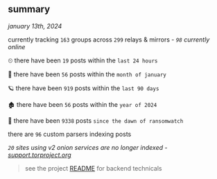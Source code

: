 
## summary
_january 13th, 2024_

currently tracking `163` groups across `299` relays & mirrors - _`98` currently online_

⏲ there have been `19` posts within the `last 24 hours`

🦈 there have been `56` posts within the `month of january`

🪐 there have been `919` posts within the `last 90 days`

🏚 there have been `56` posts within the `year of 2024`

🦕 there have been `9338` posts `since the dawn of ransomwatch`

there are `96` custom parsers indexing posts

_`20` sites using v2 onion services are no longer indexed - [support.torproject.org](https://support.torproject.org/onionservices/v2-deprecation/)_

> see the project [README](https://github.com/joshhighet/ransomwatch#ransomwatch--) for backend technicals

